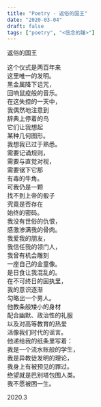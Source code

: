 ```yaml
---
title: "Poetry - 返俗的国王"
date: "2020-03-04"
draft: false
tags: ["poetry", "<信念的踵>"]
---
```

返俗的国王  
 
这个仪式是两百年来  
这里唯一的发明。  
黑金属降下诅咒，  
回响鼠疫般的音乐。  
在这失控的一天中，  
我偶然地注意到  
辞典上停着的鸟  
它们让我想起  
某种几何图形。  
我想我已过于熟悉。  
需要记诵规则，  
需要与直觉对视，  
需要锯下它那  
有毒的牛角。  
可我仍是一颗  
找不到上帝的骰子  
究竟是否存在  
始终的密码。  
我没有世俗的仇恨，  
感激渗满我的骨肉。  
我爱我的朋友，  
我信任我的领门人，  
我曾有机会雕刻  
一座自己的金童像。  
是日食让我混乱的。  
在不可终日的固执里，  
我的意识逐渐  
勾略出一个男人。  
他教条般矮小的身材  
配合幽默、政治性的礼服  
以及对高等教育的热爱  
活像我们时代的谣言。  
他递给我的纸条里写着：  
我是一个流水账般的学生，  
我是异教徒发明的理论，  
我身上有被预见的罪过。  
绝望就是巴别塔包围人类。  
我不愿被困一生。  

2020.3